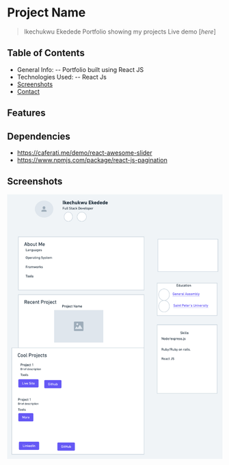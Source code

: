 # Project Name
> Ikechukwu Ekedede Portfolio showing my projects
> Live demo [_here_]

## Table of Contents
* General Info: -- Portfolio built using React JS
* Technologies Used: -- React Js
* [Screenshots](#screenshots)
* [Contact](#contact)


## Features

## Dependencies
* https://caferati.me/demo/react-awesome-slider
* https://www.npmjs.com/package/react-js-pagination





## Screenshots
![screenshot](src/img/wire_frame.png)


